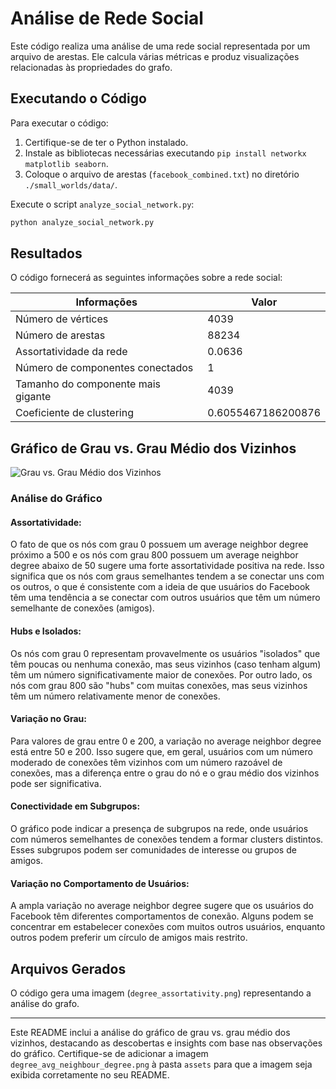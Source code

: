 # Análise de Rede Social

Este código realiza uma análise de uma rede social representada por um arquivo de arestas. Ele calcula várias métricas e produz visualizações relacionadas às propriedades do grafo.

## Executando o Código

Para executar o código:

1. Certifique-se de ter o Python instalado.
2. Instale as bibliotecas necessárias executando `pip install networkx matplotlib seaborn`.
3. Coloque o arquivo de arestas (`facebook_combined.txt`) no diretório `./small_worlds/data/`.

Execute o script `analyze_social_network.py`:

```bash
python analyze_social_network.py
```

## Resultados

O código fornecerá as seguintes informações sobre a rede social:

| Informações                        | Valor                      |
|-----------------------------------|----------------------------|
| Número de vértices                | 4039                       |
| Número de arestas                 | 88234                      |
| Assortatividade da rede           | 0.0636                     |
| Número de componentes conectados  | 1                          |
| Tamanho do componente mais gigante | 4039                       |
| Coeficiente de clustering         | 0.6055467186200876          |

## Gráfico de Grau vs. Grau Médio dos Vizinhos

![Grau vs. Grau Médio dos Vizinhos](small_worlds/assets/degree_avg_neighbour_degree.png)

### Análise do Gráfico

#### Assortatividade:
O fato de que os nós com grau 0 possuem um average neighbor degree próximo a 500 e os nós com grau 800 possuem um average neighbor degree abaixo de 50 sugere uma forte assortatividade positiva na rede. Isso significa que os nós com graus semelhantes tendem a se conectar uns com os outros, o que é consistente com a ideia de que usuários do Facebook têm uma tendência a se conectar com outros usuários que têm um número semelhante de conexões (amigos).

#### Hubs e Isolados:
Os nós com grau 0 representam provavelmente os usuários "isolados" que têm poucas ou nenhuma conexão, mas seus vizinhos (caso tenham algum) têm um número significativamente maior de conexões. Por outro lado, os nós com grau 800 são "hubs" com muitas conexões, mas seus vizinhos têm um número relativamente menor de conexões.

#### Variação no Grau:
Para valores de grau entre 0 e 200, a variação no average neighbor degree está entre 50 e 200. Isso sugere que, em geral, usuários com um número moderado de conexões têm vizinhos com um número razoável de conexões, mas a diferença entre o grau do nó e o grau médio dos vizinhos pode ser significativa.

#### Conectividade em Subgrupos:
O gráfico pode indicar a presença de subgrupos na rede, onde usuários com números semelhantes de conexões tendem a formar clusters distintos. Esses subgrupos podem ser comunidades de interesse ou grupos de amigos.

#### Variação no Comportamento de Usuários:
A ampla variação no average neighbor degree sugere que os usuários do Facebook têm diferentes comportamentos de conexão. Alguns podem se concentrar em estabelecer conexões com muitos outros usuários, enquanto outros podem preferir um círculo de amigos mais restrito.

## Arquivos Gerados

O código gera uma imagem (`degree_assortativity.png`) representando a análise do grafo.

---

Este README inclui a análise do gráfico de grau vs. grau médio dos vizinhos, destacando as descobertas e insights com base nas observações do gráfico. Certifique-se de adicionar a imagem `degree_avg_neighbour_degree.png` à pasta `assets` para que a imagem seja exibida corretamente no seu README.
